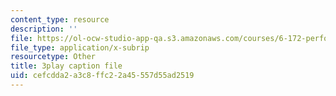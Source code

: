 ```yaml
---
content_type: resource
description: ''
file: https://ol-ocw-studio-app-qa.s3.amazonaws.com/courses/6-172-performance-engineering-of-software-systems-fall-2018/cefcdda2a3c8ffc22a45557d55ad2519_o7h_sYMk_oc.srt
file_type: application/x-subrip
resourcetype: Other
title: 3play caption file
uid: cefcdda2-a3c8-ffc2-2a45-557d55ad2519
---
```

